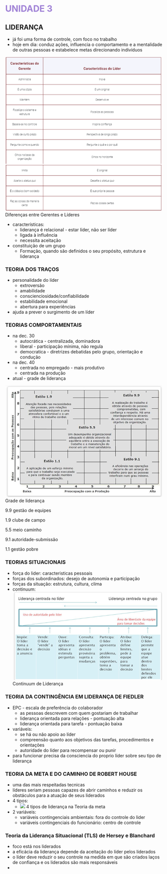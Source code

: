 # <span style="color:#A082D6">**UNIDADE 3**</span>

## LIDERANÇA

- já foi uma forma de controle, com foco no trabalho
- hoje em dia: conduz ações, influencia o comportamento e a mentalidade de outras pessoas e estabelece metas direcionando indivíduos


![](./assets/lideres1.png)
![](./assets/lideres2.png)
<fig>Diferenças entre Gerentes e Líderes</fig>

- características:
    - liderança é relacional - estar líder, não ser líder
    - ligada à influência
    - necessita aceitação
- constituição de um grupo
    - Formação, quando são definidos o seu propósito, estrutura e liderança

### TEORIA DOS TRAÇOS

- personalidade do líder
    - extroversão
    - amabilidade
    - conscienciosidade/confiabilidade
    - estabilidade emocional
    - abertura para experiências
- ajuda a prever o surgimento de um líder

### TEORIAS COMPORTAMENTAIS

- na dec. 30
    - autocrática - centralizada, dominadora
    - liberal - participação mínima, não regula
    - democratica - diretrizes debatidas pelo grupo, orientação e condução
- na dec. 40
    - centrada no empregado - mais produtivo
    - centrada na produção
- atual - grade de liderança
    
![](./assets/grade_de_lideranca.png)
<fig>Grade de liderança</fig>

9.9 gestão de equipes

1.9 clube de campo

5.5 meio caminho

9.1 autoridade-submissão

1.1 gestão pobre

### TEORIAS SITUACIONAIS

- força do lider: caracteristicas pessoais
- forças dos subordinados: desejo de autonomia e participação
- forças da situação: estrutura, cultura, clima
- continuum: 
![](./assets/continuum.png)
<fig>Continuum de Liderança</fig>

### TEORIA DA CONTINGÊNCIA EM LIDERANÇA DE FIEDLER

- EPC - escala de preferência do colaborador
    - as pessoas descrevem com quem gostariam de trabalhar
    - liderança orientada para relações - pontuação alta
    - liderança orientada para tarefa - pontuação baixa
- variáveis:
    - se há ou não apoio ao líder
    - compreensão quanto aos objetivos das tarefas, procedimentos e orientações
    - autoridade do líder para recompensar ou punir
- para funcionar precisa da consciencia do proprio líder sobre seu tipo de liderança

### TEORIA DA META E DO CAMINHO DE ROBERT HOUSE

- uma das mais respeitadas tecnicas
- líderes seriam pessoas capazes de abrir caminhos e reduzir os obstáculos para a atuação de seus liderados
- 4 tipos:
    - ![](./assets/.png)
<fig>4 tipos de liderança na Teoria da meta</fig>
- 2 variáveis:
    - variáveis contingenciais ambientais: fora do controle do lider
    - variáveis contingenciais do funcionário: centro de controle
 
### Teoria da Liderança Situacional (TLS) de Hersey e Blanchard

- foco está nos liderados
- a eficácia da liderança depende da aceitação do líder pelos liderados
- o líder deve reduzir o seu controle na medida em que são criados laços de confiança e os liderados são mais responsáveis
- 
